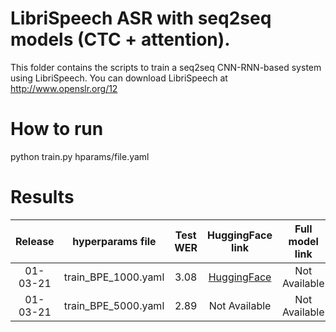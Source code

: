 # LibriSpeech ASR with seq2seq models (CTC + attention).
This folder contains the scripts to train a seq2seq CNN-RNN-based system using LibriSpeech.
You can download LibriSpeech at http://www.openslr.org/12

# How to run
python train.py hparams/file.yaml

# Results

| Release | hyperparams file | Test WER | HuggingFace link | Full model link | GPUs |
|:-------------:|:---------------------------:| :-----:| :-----:| :-----:| :--------:|
| 01-03-21 | train_BPE_1000.yaml | 3.08 | [HuggingFace](https://huggingface.co/sb/asr-crdnn-rnnlm-librispeech) | Not Available| 1xV100 32GB |
| 01-03-21 | train_BPE_5000.yaml | 2.89 | Not Available | Not Available | 1xV100 32GB |
